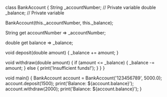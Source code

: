 class BankAccount {
  String _accountNumber; // Private variable
  double _balance; // Private variable

  BankAccount(this._accountNumber, this._balance);

  String get accountNumber => _accountNumber;

  double get balance => _balance;

  void deposit(double amount) {
    _balance += amount;
  }

  void withdraw(double amount) {
    if (amount <= _balance) {
      _balance -= amount;
    } else {
      print('Insufficient funds!');
    }
  }
}

void main() {
  BankAccount account = BankAccount('123456789', 5000.0);
  account.deposit(1500);
  print('Balance: ${account.balance}');
  account.withdraw(2000);
  print('Balance: ${account.balance}');
}
